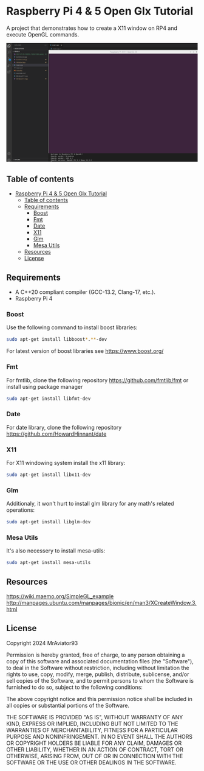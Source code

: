 # Raspberry Pi 4 & 5 Open Glx Tutorial

A project that demonstrates how to create a X11 window on RP4 and execute OpenGL commands.

![RPI4 GLX ES3.1](data/screenshot.png?raw=true "RPI4 GLX ES3.1")

## Table of contents

- [Raspberry Pi 4 \& 5 Open Glx Tutorial](#raspberry-pi-4--5-open-glx-tutorial)
  - [Table of contents](#table-of-contents)
  - [Requirements](#requirements)
    - [Boost](#boost)
    - [Fmt](#fmt)
    - [Date](#date)
    - [X11](#x11)
    - [Glm](#glm)
    - [Mesa Utils](#mesa-utils)
  - [Resources](#resources)
  - [License](#license)

## Requirements

- A C++20 compliant compiler (GCC-13.2, Clang-17, etc.).
- Raspberry Pi 4

### Boost

Use the following command to install boost libraries:

```bash
sudo apt-get install libboost*.**-dev
```

For latest version of boost libraries see <https://www.boost.org/>

### Fmt

For fmtlib, clone the following repository <https://github.com/fmtlib/fmt> or install using package manager

```bash
sudo apt-get install libfmt-dev
```

### Date

For date library, clone the following repository <https://github.com/HowardHinnant/date>

### X11

For X11 windowing system install the x11 library:

```bash
sudo apt-get install libx11-dev
```

### Glm

Additionaly, it won't hurt to install glm library for any math's related operations:

```bash
sudo apt-get install libglm-dev
```

### Mesa Utils

It's also necessery to install mesa-utils:

```bash
sudo apt-get install mesa-utils
```

## Resources

<https://wiki.maemo.org/SimpleGL_example>
<http://manpages.ubuntu.com/manpages/bionic/en/man3/XCreateWindow.3.html>

## License

Copyright 2024 MrAviator93

Permission is hereby granted, free of charge, to any person obtaining a copy of this software and associated documentation files (the "Software"), to deal in the Software without restriction, including without limitation the rights to use, copy, modify, merge, publish, distribute, sublicense, and/or sell copies of the Software, and to permit persons to whom the Software is furnished to do so, subject to the following conditions:

The above copyright notice and this permission notice shall be included in all copies or substantial portions of the Software.

THE SOFTWARE IS PROVIDED "AS IS", WITHOUT WARRANTY OF ANY KIND, EXPRESS OR IMPLIED, INCLUDING BUT NOT LIMITED TO THE WARRANTIES OF MERCHANTABILITY, FITNESS FOR A PARTICULAR PURPOSE AND NONINFRINGEMENT. IN NO EVENT SHALL THE AUTHORS OR COPYRIGHT HOLDERS BE LIABLE FOR ANY CLAIM, DAMAGES OR OTHER LIABILITY, WHETHER IN AN ACTION OF CONTRACT, TORT OR OTHERWISE, ARISING FROM, OUT OF OR IN CONNECTION WITH THE SOFTWARE OR THE USE OR OTHER DEALINGS IN THE SOFTWARE.
